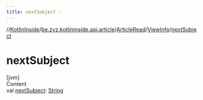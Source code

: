 ```yaml
---
title: nextSubject -
---
```

//[KotlinInside](../../../index.md)/[be.zvz.kotlininside.api.article](../../index.md)/[ArticleRead](../index.md)/[ViewInfo](index.md)/[nextSubject](next-subject.md)



# nextSubject  
[jvm]  
Content  
val [nextSubject](next-subject.md): [String](https://kotlinlang.org/api/latest/jvm/stdlib/kotlin/-string/index.html)  



